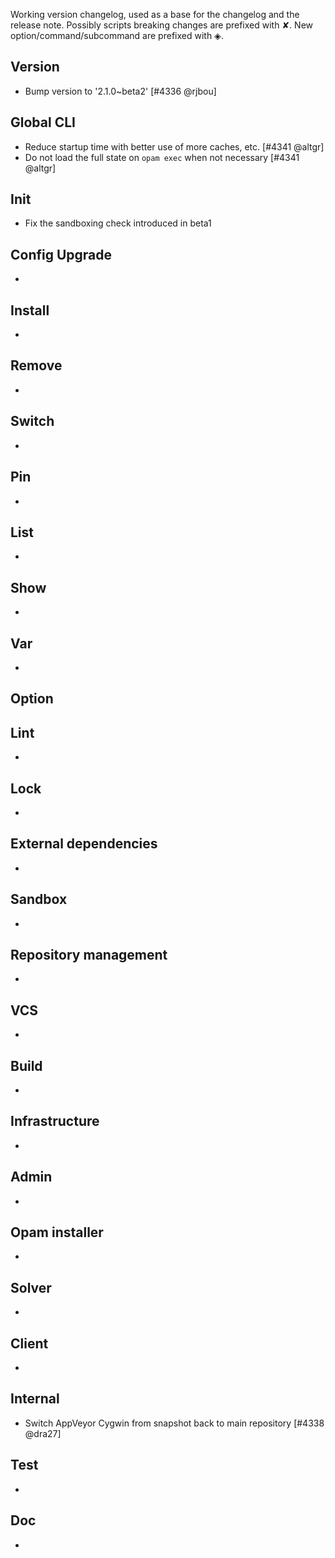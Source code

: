 Working version changelog, used as a base for the changelog and the release
note.
Possibly scripts breaking changes are prefixed with ✘.
New option/command/subcommand are prefixed with ◈.

## Version
  * Bump version to '2.1.0~beta2' [#4336 @rjbou]

## Global CLI
  * Reduce startup time with better use of more caches, etc. [#4341 @altgr]
  * Do not load the full state on `opam exec` when not necessary [#4341 @altgr]

## Init
  * Fix the sandboxing check introduced in beta1

## Config Upgrade
  *

## Install
  *

## Remove
  *

## Switch
  *

## Pin
  *

## List
  *

## Show
  *

## Var
  *

## Option

## Lint
  *

## Lock
  *

## External dependencies
  *

## Sandbox
  *

## Repository management
  *

## VCS
  *

## Build
  *

## Infrastructure
  *

## Admin
  *

## Opam installer
  *

## Solver
  *

## Client
  *

## Internal
  * Switch AppVeyor Cygwin from snapshot back to main repository [#4338 @dra27]

## Test
  *

## Doc
  *
